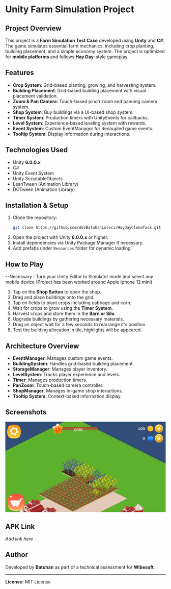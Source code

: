 # Unity Farm Simulation Project

## Project Overview

This project is a **Farm Simulation Test Case** developed using **Unity** and **C#**. The game simulates essential farm mechanics, including crop planting, building placement, and a simple economy system. The project is optimized for **mobile platforms** and follows **Hay Day**-style gameplay.

## Features

- **Crop System**: Grid-based planting, growing, and harvesting system.
- **Building Placement**: Grid-based building placement with visual placement validation.
- **Zoom & Pan Camera**: Touch-based pinch zoom and panning camera system.
- **Shop System**: Buy buildings via a UI-based shop system.
- **Timer System**: Production timers with UnityEvents for callbacks.
- **Level System**: Experience-based leveling system with rewards.
- **Event System**: Custom EventManager for decoupled game events.
- **Tooltip System**: Display information during interactions.

## Technologies Used

- Unity **6.0.0.x**
- C#
- Unity Event System
- Unity ScriptableObjects
- LeanTween (Animation Library)
- DOTween (Animation Library)

## Installation & Setup

1. Clone the repository:
   ```bash
   git clone https://github.com/devBatuhanLuleci/HaydayCloneTask.git
   ```
2. Open the project with Unity **6.0.0.x** or higher.
3. Install dependencies via Unity Package Manager if necessary.
4. Add prefabs under `Resources` folder for dynamic loading.

## How to Play

--Necessary : Turn your Unity Editor to Simulator mode and select any mobile device (Project has been worked around Apple Iphone 12 mini)
1. Tap on the **Shop Button** to open the shop.
2. Drag and place buildings onto the grid.
3. Tap on fields to plant crops including cabbage and corn.
4. Wait for crops to grow using the **Timer System**.
5. Harvest crops and store them in the **Barn or Silo**.
6. Upgrade buildings by gathering necessary materials.
7. Drag an object wait for a few seconds to rearrange it's position.
8. Test the building allocation in tile, highlights will be appeared.
## Architecture Overview

- **EventManager**: Manages custom game events.
- **BuildingSystem**: Handles grid-based building placement.
- **StorageManager**: Manages player inventory.
- **LevelSystem**: Tracks player experience and levels.
- **Timer**: Manages production timers.
- **PanZoom**: Touch-based camera controller.
- **ShopManager**: Manages in-game shop interactions.
- **Tooltip System**: Context-based information display.

## Screenshots

![image alt](https://github.com/devBatuhanLuleci/HaydayCloneTask/blob/c521a79abec80ff90958b15a26d41eea769940ca/Image%20Sequence_013_0000.png)


## APK Link

*Add link here*
## Author

Developed by **Batuhan** as part of a technical assessment for **Wibesoft**.

---

**License:** MIT License
